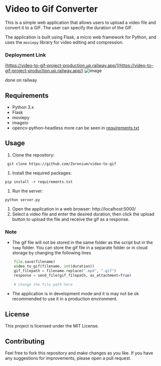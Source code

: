 # Video to Gif Converter
This is a simple web application that allows users to upload a video file and convert it to a GIF. The user can specify the duration of the GIF.

The application is built using Flask, a micro web framework for Python, and uses the `moviepy` library for video editing and compression.

### Deployment Link
[https://video-to-gif-project-production.up.railway.app/](https://video-to-gif-project-production.up.railway.app/)
![image](https://user-images.githubusercontent.com/89680252/212937441-b3828a0b-820b-4d5b-a6f6-c2c2ff8e606f.png)

done on railway

## Requirements
- Python 3.x
- Flask
- moviepy
- imageio
- opencv-python-headless
more can be seen in [requirements.txt](./requirements.txt)

## Usage
1. Clone the repository:
```
 git clone https://github.com/Zoronium/video-to-gif
```
1. Install the required packages: 
```
pip install -r requirements.txt
```
1. Run the server: 
```
python server.py
```
1. Open the application in a web browser: http://localhost:5000/
1. Select a video file and enter the desired duration, then click the upload button to upload the file and receive the gif as a response.
### Note
- The gif file will not be stored in the same folder as the script but in the `temp` folder. You can store the gif file in a separate folder or in cloud storage by changing the following lines
```py
    file.save(filename)
    video_to_gif(filename, int(duration))
    gif_filepath = filename.replace(".mp4", ".gif")
    response = send_file(gif_filepath, as_attachment=True) 
  
    # change the file path here
```
- The application is in development mode and it is may not be ok recommended to use it in a production environment.

## License
This project is licensed under the MIT License.

## Contributing
Feel free to fork this repository and make changes as you like. If you have any suggestions for improvements, please open a pull request.
